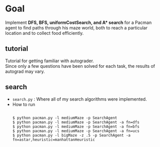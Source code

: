 # Goal
Implement __DFS, BFS, uniformCostSearch, and A* search__ for a Pacman agent to find paths through his maze world, both to reach a particular location and to collect food efficiently.  

## tutorial
Tutorial for getting familiar with autograder.  
Since only a few questions have been solved for each task, the results of autograd may vary.

## search
* <code>search.py</code> : Where all of my search algorithms were implemented.  
* How to run
  <pre>
  <code>
  $ python pacman.py -l mediumMaze -p SearchAgent
  $ python pacman.py -l mediumMaze -p SearchAgent -a fn=dfs
  $ python pacman.py -l mediumMaze -p SearchAgent -a fn=bfs
  $ python pacman.py -l mediumMaze -p SearchAgent -a fn=ucs
  $ python pacman.py -l bigMaze -z .5 -p SearchAgent -a fn=astar,heuristic=manhattanHeuristic
  </code>
  </pre>  